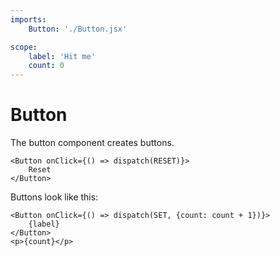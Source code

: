 ```yaml
---
imports:
    Button: './Button.jsx'

scope:
    label: 'Hit me'
    count: 0
---
```


Button
====

The button component creates buttons.

```render html
<Button onClick={() => dispatch(RESET)}>
    Reset
</Button>
```

Buttons look like this:

```show html
<Button onClick={() => dispatch(SET, {count: count + 1})}>
    {label}
</Button>
<p>{count}</p>
```
